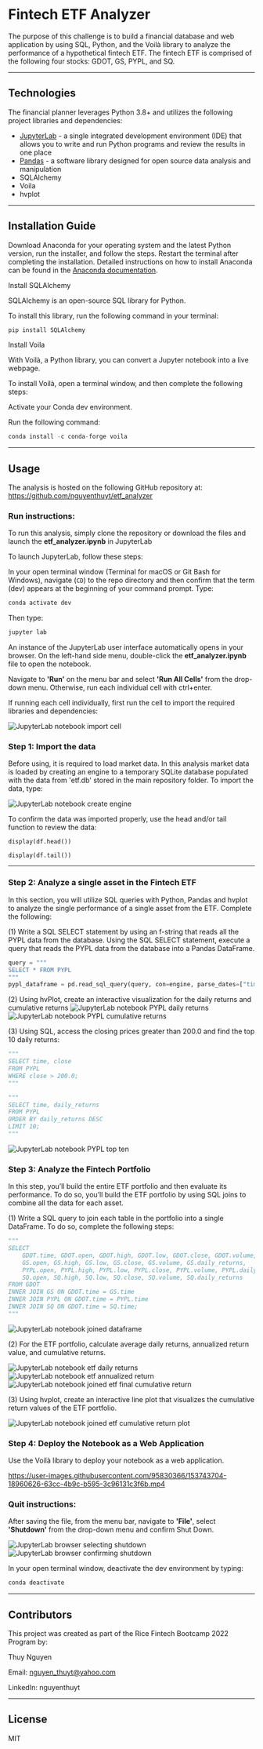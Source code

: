 # Fintech ETF Analyzer
The purpose of this challenge is to build a financial database and web application by using SQL, Python, and the Voilà library to analyze the performance of a hypothetical fintech ETF. The fintech ETF is comprised of the following four stocks: GDOT, GS, PYPL, and SQ.


---

## Technologies

The financial planner leverages Python 3.8+ and utilizes the following project libraries and dependencies:
* [JupyterLab](https://jupyterlab.readthedocs.io/en/stable/) - a single integrated development environment (IDE) that allows you to write and run Python programs and review the results in one place
* [Pandas](https://pandas.pydata.org/) - a software library designed for open source data analysis and manipulation
* SQLAlchemy 
* Voila
* hvplot




---

## Installation Guide


Download Anaconda for your operating system and the latest Python version, run the installer, and follow the steps. Restart the terminal after completing the installation. Detailed instructions on how to install Anaconda can be found in the [Anaconda documentation](https://docs.anaconda.com/anaconda/install/).

Install SQLAlchemy

SQLAlchemy is an open-source SQL library for Python.

To install this library, run the following command in your terminal:

```python
pip install SQLAlchemy
```

Install Voila

With Voilà, a Python library, you can convert a Jupyter notebook into a live webpage.

To install Voilà, open a terminal window, and then complete the following steps:

Activate your Conda dev environment.

Run the following command:

```python
conda install -c conda-forge voila
```
---

## Usage
The analysis is hosted on the following GitHub repository at: https://github.com/nguyenthuyt/etf_analyzer   

### **Run instructions:**
To run this analysis, simply clone the repository or download the files and launch the **etf_analyzer.ipynb** in JupyterLab

To launch JupyterLab, follow these steps:

In your open terminal window (Terminal for macOS or Git Bash for Windows), navigate (`CD`) to the repo directory and then confirm that the term (dev) appears at the beginning of your command prompt. Type:
```python
conda activate dev
```

Then type: 
```python
jupyter lab
```

An instance of the JupyterLab user interface automatically opens in your browser. On the left-hand side menu, double-click the **etf_analyzer.ipynb** file to open the notebook.

Navigate to **'Run'** on the menu bar and select **'Run All Cells'** from the drop-down menu. Otherwise, run each individual cell with ctrl+enter.


If running each cell individually, first run the cell to import the required libraries and dependencies: 

![JupyterLab notebook import cell](Images/import_cell.PNG)


### **Step 1: Import the data**
Before using, it is required to load market data. In this analysis market data is loaded by creating an engine to a temporary SQLite database populated with the data from 'etf.db' stored in the main repository folder. To import the data, type:

![JupyterLab notebook create engine](Images/create_engine.PNG)


To confirm the data was imported properly, use the head and/or tail function to review the data:

`display(df.head())`

`display(df.tail())`

----

### **Step 2: Analyze a single asset in the Fintech ETF**

In this section, you will utilize SQL queries with Python, Pandas and hvplot to analyze the single performance of a single asset from the ETF. Complete the following:

(1) Write a SQL SELECT statement by using an f-string that reads all the PYPL data from the database. Using the SQL SELECT statement, execute a query that reads the PYPL data from the database into a Pandas DataFrame.

```python
query = """
SELECT * FROM PYPL
"""
pypl_dataframe = pd.read_sql_query(query, con=engine, parse_dates=["time"], index_col=["time"])
```


(2) Using hvPlot, create an interactive visualization for the daily returns and cumulative returns
![JupyterLab notebook PYPL daily returns](Images/pypl_daily_returns.PNG)
![JupyterLab notebook PYPL cumulative returns](Images/pypl_cum_returns.PNG)

(3) Using SQL, access the closing prices greater than 200.0 and find the top 10 daily returns:
```python
"""
SELECT time, close
FROM PYPL
WHERE close > 200.0;
"""

"""
SELECT time, daily_returns
FROM PYPL
ORDER BY daily_returns DESC
LIMIT 10;
"""
```
![JupyterLab notebook PYPL top ten](Images/pypl_top_ten.PNG)


### **Step 3: Analyze the Fintech Portfolio**

In this step, you’ll build the entire ETF portfolio and then evaluate its performance. To do so, you’ll build the ETF portfolio by using SQL joins to combine all the data for each asset.

(1) Write a SQL query to join each table in the portfolio into a single DataFrame. To do so, complete the following steps:

```python
"""
SELECT 
    GDOT.time, GDOT.open, GDOT.high, GDOT.low, GDOT.close, GDOT.volume, GDOT.daily_returns,
    GS.open, GS.high, GS.low, GS.close, GS.volume, GS.daily_returns,
    PYPL.open, PYPL.high, PYPL.low, PYPL.close, PYPL.volume, PYPL.daily_returns,
    SQ.open, SQ.high, SQ.low, SQ.close, SQ.volume, SQ.daily_returns
FROM GDOT
INNER JOIN GS ON GDOT.time = GS.time
INNER JOIN PYPL ON GDOT.time = PYPL.time
INNER JOIN SQ ON GDOT.time = SQ.time;
"""
```
![JupyterLab notebook joined dataframe](Images/joined_df.PNG)

(2) For the ETF portfolio, calculate average daily returns, annualized return value, and cumulative returns.

![JupyterLab notebook etf daily returns](Images/etf_portfolio_daily_returns.PNG)
![JupyterLab notebook etf annualized return](Images/etf_annualized_return.PNG)
![JupyterLab notebook joined etf final cumulative return](Images/etf_final_cum_return.PNG)

(3) Using hvplot, create an interactive line plot that visualizes the cumulative return values of the ETF portfolio.

![JupyterLab notebook joined etf cumulative return plot](Images/etf_cum_returns_plot.PNG)

### **Step 4: Deploy the Notebook as a Web Application**
Use the Voilà library to deploy your notebook as a web application. 

https://user-images.githubusercontent.com/95830366/153743704-18960626-63cc-4b9c-b595-3c96131c3f6b.mp4


### **Quit instructions:**
After saving the file, from the menu bar, navigate to **'File'**, select **'Shutdown'** from the drop-down menu and confirm Shut Down.

![JupyterLab browser selecting shutdown](Images/jupyter_shutdown.PNG)
![JupyterLab browser confirming shutdown](Images/shutdown_confirm.PNG)

In your open terminal window, deactivate the dev environment by typing:
```python
conda deactivate
```

---

## Contributors

This project was created as part of the Rice Fintech Bootcamp 2022 Program by:

Thuy Nguyen

Email: nguyen_thuyt@yahoo.com

LinkedIn: nguyenthuyt



---

## License

MIT
